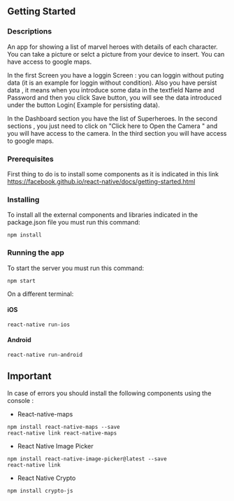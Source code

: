 

## Getting Started

### Descriptions

An app for showing a list of marvel heroes with details of each character.
You can take a picture or selct a picture from your device to insert.
You can have access to google maps.

In the first Screen you have a loggin Screen :  you can loggin without puting data (it is an example for loggin without condition).
Also you have persist data , it means when you introduce some data in the textfield Name and Password and then you click Save button,
you will see the data introduced under the button Login( Example for persisting data).

In the Dashboard section you have the list of Superheroes.
In the second sections , you just need to click on "Click here to Open the Camera " and you will have access to the camera.
In the third section you will have access to google maps.


### Prerequisites

First thing to do is to install some components as it is indicated in this link https://facebook.github.io/react-native/docs/getting-started.html

### Installing

To install all the external components and libraries indicated in the package.json file you must run this command:

```
npm install
```

### Running the app

To start the server you must run this command:

```
npm start
```

On a different terminal:

#### iOS

```
react-native run-ios
```

#### Android

```
react-native run-android
```



## Important

In case of errors  you should install the following components using the console :

- React-native-maps

```
npm install react-native-maps --save
react-native link react-native-maps
```

- React Native Image Picker

```
npm install react-native-image-picker@latest --save
react-native link
```

- React Native Crypto

````
npm install crypto-js
````




